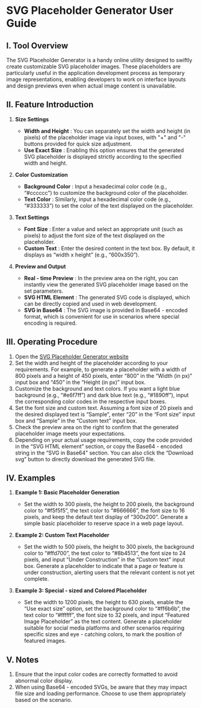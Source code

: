 # SVG Placeholder Generator User Guide

## I. Tool Overview

The SVG Placeholder Generator is a handy online utility designed to swiftly create customizable SVG placeholder images. These placeholders are particularly useful in the application development process as temporary image representations, enabling developers to work on interface layouts and design previews even when actual image content is unavailable.

## II. Feature Introduction

  1. **Size Settings**

     * **Width and Height** : You can separately set the width and height (in pixels) of the placeholder image via input boxes, with "+" and "-" buttons provided for quick size adjustment.
     * **Use Exact Size** : Enabling this option ensures that the generated SVG placeholder is displayed strictly according to the specified width and height.

  2. **Color Customization**

     * **Background Color** : Input a hexadecimal color code (e.g., “#cccccc”) to customize the background color of the placeholder.
     * **Text Color** : Similarly, input a hexadecimal color code (e.g., “#333333”) to set the color of the text displayed on the placeholder.

  3. **Text Settings**

     * **Font Size** : Enter a value and select an appropriate unit (such as pixels) to adjust the font size of the text displayed on the placeholder.
     * **Custom Text** : Enter the desired content in the text box. By default, it displays as “width x height” (e.g., “600x350”).

  4. **Preview and Output**

     * **Real - time Preview** : In the preview area on the right, you can instantly view the generated SVG placeholder image based on the set parameters.
     * **SVG HTML Element** : The generated SVG code is displayed, which can be directly copied and used in web development.
     * **SVG in Base64** : The SVG image is provided in Base64 - encoded format, which is convenient for use in scenarios where special encoding is required.

## III. Operating Procedure

  1. Open the [SVG Placeholder Generator website](https://it-tools.tech/svg-placeholder-generator)
  2. Set the width and height of the placeholder according to your requirements. For example, to generate a placeholder with a width of 800 pixels and a height of 450 pixels, enter “800” in the “Width (in px)” input box and “450” in the “Height (in px)” input box.
  3. Customize the background and text colors. If you want a light blue background (e.g., “#e6f7ff”) and dark blue text (e.g., “#1890ff”), input the corresponding color codes in the respective input boxes.
  4. Set the font size and custom text. Assuming a font size of 20 pixels and the desired displayed text is “Sample”, enter “20” in the “Font size” input box and “Sample” in the “Custom text” input box.
  5. Check the preview area on the right to confirm that the generated placeholder image meets your expectations.
  6. Depending on your actual usage requirements, copy the code provided in the “SVG HTML element” section, or copy the Base64 - encoded string in the “SVG in Base64” section. You can also click the “Download svg” button to directly download the generated SVG file.

## IV. Examples

  1. **Example 1: Basic Placeholder Generation**

     * Set the width to 300 pixels, the height to 200 pixels, the background color to “#f5f5f5”, the text color to “#666666”, the font size to 16 pixels, and keep the default text display of “300x200”. Generate a simple basic placeholder to reserve space in a web page layout.

  2. **Example 2: Custom Text Placeholder**

     * Set the width to 500 pixels, the height to 300 pixels, the background color to “#ffd700”, the text color to “#8b4513”, the font size to 24 pixels, and input “Under Construction” in the “Custom text” input box. Generate a placeholder to indicate that a page or feature is under construction, alerting users that the relevant content is not yet complete.

  3. **Example 3: Special - sized and Colored Placeholder**

     * Set the width to 1200 pixels, the height to 630 pixels, enable the “Use exact size” option, set the background color to “#ff6b6b”, the text color to “#ffffff”, the font size to 32 pixels, and input “Featured Image Placeholder” as the text content. Generate a placeholder suitable for social media platforms and other scenarios requiring specific sizes and eye - catching colors, to mark the position of featured images.

## V. Notes

  1. Ensure that the input color codes are correctly formatted to avoid abnormal color display.
  2. When using Base64 - encoded SVGs, be aware that they may impact file size and loading performance. Choose to use them appropriately based on the scenario.